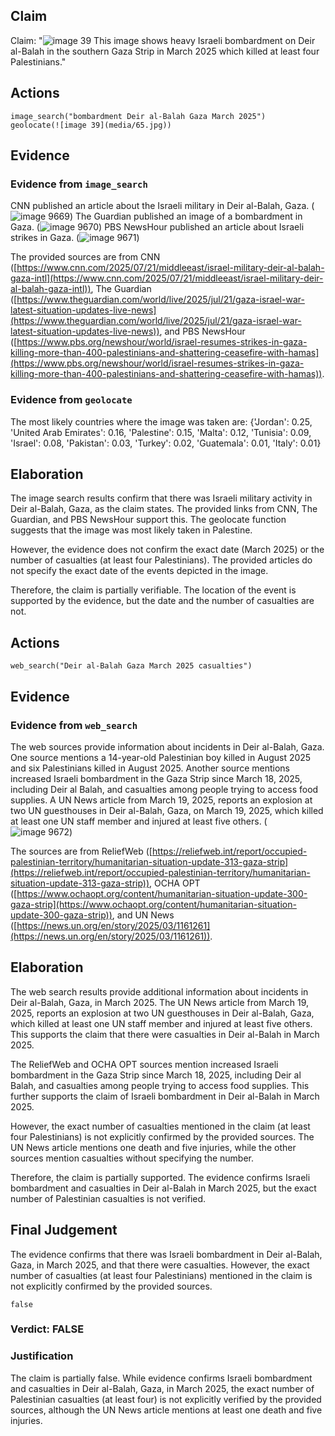 ## Claim
Claim: "![image 39](media/65.jpg) This image shows heavy Israeli bombardment on Deir al-Balah in the southern Gaza Strip in March 2025 which killed at least four Palestinians."

## Actions
```
image_search("bombardment Deir al-Balah Gaza March 2025")
geolocate(![image 39](media/65.jpg))
```

## Evidence
### Evidence from `image_search`
CNN published an article about the Israeli military in Deir al-Balah, Gaza. (![image 9669](media/2025-08-30_01-07-1756516044-186259.jpg)) The Guardian published an image of a bombardment in Gaza. (![image 9670](media/2025-08-30_01-07-1756516044-421632.jpg)) PBS NewsHour published an article about Israeli strikes in Gaza. (![image 9671](media/2025-08-30_01-07-1756516044-703485.jpg))

The provided sources are from CNN ([https://www.cnn.com/2025/07/21/middleeast/israel-military-deir-al-balah-gaza-intl](https://www.cnn.com/2025/07/21/middleeast/israel-military-deir-al-balah-gaza-intl)), The Guardian ([https://www.theguardian.com/world/live/2025/jul/21/gaza-israel-war-latest-situation-updates-live-news](https://www.theguardian.com/world/live/2025/jul/21/gaza-israel-war-latest-situation-updates-live-news)), and PBS NewsHour ([https://www.pbs.org/newshour/world/israel-resumes-strikes-in-gaza-killing-more-than-400-palestinians-and-shattering-ceasefire-with-hamas](https://www.pbs.org/newshour/world/israel-resumes-strikes-in-gaza-killing-more-than-400-palestinians-and-shattering-ceasefire-with-hamas)).


### Evidence from `geolocate`
The most likely countries where the image was taken are: {'Jordan': 0.25, 'United Arab Emirates': 0.16, 'Palestine': 0.15, 'Malta': 0.12, 'Tunisia': 0.09, 'Israel': 0.08, 'Pakistan': 0.03, 'Turkey': 0.02, 'Guatemala': 0.01, 'Italy': 0.01}

## Elaboration
The image search results confirm that there was Israeli military activity in Deir al-Balah, Gaza, as the claim states. The provided links from CNN, The Guardian, and PBS NewsHour support this. The geolocate function suggests that the image was most likely taken in Palestine.

However, the evidence does not confirm the exact date (March 2025) or the number of casualties (at least four Palestinians). The provided articles do not specify the exact date of the events depicted in the image.

Therefore, the claim is partially verifiable. The location of the event is supported by the evidence, but the date and the number of casualties are not.


## Actions
```
web_search("Deir al-Balah Gaza March 2025 casualties")
```

## Evidence
### Evidence from `web_search`
The web sources provide information about incidents in Deir al-Balah, Gaza. One source mentions a 14-year-old Palestinian boy killed in August 2025 and six Palestinians killed in August 2025. Another source mentions increased Israeli bombardment in the Gaza Strip since March 18, 2025, including Deir al Balah, and casualties among people trying to access food supplies. A UN News article from March 19, 2025, reports an explosion at two UN guesthouses in Deir al-Balah, Gaza, on March 19, 2025, which killed at least one UN staff member and injured at least five others. (![image 9672](media/2025-08-30_01-08-1756516126-682681.jpg))

The sources are from ReliefWeb ([https://reliefweb.int/report/occupied-palestinian-territory/humanitarian-situation-update-313-gaza-strip](https://reliefweb.int/report/occupied-palestinian-territory/humanitarian-situation-update-313-gaza-strip)), OCHA OPT ([https://www.ochaopt.org/content/humanitarian-situation-update-300-gaza-strip](https://www.ochaopt.org/content/humanitarian-situation-update-300-gaza-strip)), and UN News ([https://news.un.org/en/story/2025/03/1161261](https://news.un.org/en/story/2025/03/1161261)).


## Elaboration
The web search results provide additional information about incidents in Deir al-Balah, Gaza, in March 2025. The UN News article from March 19, 2025, reports an explosion at two UN guesthouses in Deir al-Balah, Gaza, which killed at least one UN staff member and injured at least five others. This supports the claim that there were casualties in Deir al-Balah in March 2025.

The ReliefWeb and OCHA OPT sources mention increased Israeli bombardment in the Gaza Strip since March 18, 2025, including Deir al Balah, and casualties among people trying to access food supplies. This further supports the claim of Israeli bombardment in Deir al-Balah in March 2025.

However, the exact number of casualties mentioned in the claim (at least four Palestinians) is not explicitly confirmed by the provided sources. The UN News article mentions one death and five injuries, while the other sources mention casualties without specifying the number.

Therefore, the claim is partially supported. The evidence confirms Israeli bombardment and casualties in Deir al-Balah in March 2025, but the exact number of Palestinian casualties is not verified.


## Final Judgement
The evidence confirms that there was Israeli bombardment in Deir al-Balah, Gaza, in March 2025, and that there were casualties. However, the exact number of casualties (at least four Palestinians) mentioned in the claim is not explicitly confirmed by the provided sources.

`false`

### Verdict: FALSE

### Justification
The claim is partially false. While evidence confirms Israeli bombardment and casualties in Deir al-Balah, Gaza, in March 2025, the exact number of Palestinian casualties (at least four) is not explicitly verified by the provided sources, although the UN News article mentions at least one death and five injuries.
